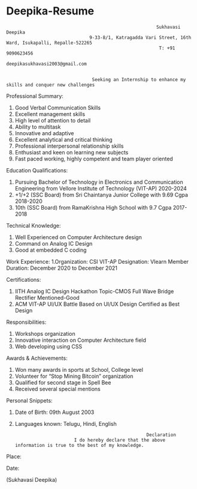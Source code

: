 # Deepika-Resume

                                                                
                                                            Sukhavasi Deepika
                                   9-33-8/1, Katragadda Vari Street, 16th Ward, Isukapalli, Repalle-522265
                                                             T: +91 9090623456
                                                       deepikasukhavasi2003@gmail.com
                                                            
                                                            
                                    Seeking an Internship to enhance my skills and conquer new challenges
                                         
Professional Summary:
1. Good Verbal Communication Skills
2. Excellent management skills
3. High level of attention to detail
4. Ability to multitask
5. Innovative and adaptive
6. Excellent analytical and critical thinking
7. Professional interpersonal relationship skills
8. Enthusiast and keen on learning new subjects
9. Fast paced working, highly competent and team player oriented

Education Qualifications:
1. Pursuing Bachelor of Technology in Electronics and Communication Engineering 
   from Vellore Institute of Technology (VIT-AP)
   2020-2024
2. +1/+2 (SSC Board) from Sri Chaintanya Junior College with 9.69 Cgpa
   2018-2020
3. 10th (SSC Board) from RamaKrishna High School with 9.7 Cgpa
   2017-2018
  
Technical Knowledge:
1. Well Experienced on Computer Architecture design 
2. Command on Analog IC Design
3. Good at embedded C coding

Work Experience:
1.Organization: CSI VIT-AP
  Designation: Vlearn Member
  Duration: December 2020 to December 2021
  
Certifications:
1. IITH Analog IC Design Hackathon
   Topic-CMOS Full Wave Bridge Rectifier
   Mentioned-Good
2. ACM VIT-AP UI/UX Battle
   Based on UI/UX Design
   Certified as Best Design

Responsibilities:
1. Workshops organization
2. Innovative interaction on Computer Architecture field
3. Web developing using CSS

Awards & Achievements:
1. Won many awards in sports at School, College level
2. Volunteer for “Stop Mining Bitcoin” organization
3. Qualified for second stage in Spell Bee
4. Received several special mentions

Personal Snippets:
1. Date of Birth: 09th August 2003
2. Languages known: Telugu, Hindi, English

                                                        Declaration
                             I do hereby declare that the above information is true to the best of my knowledge.
                                 
Place:

Date:                                                                                                                                               


(Sukhavasi Deepika)
